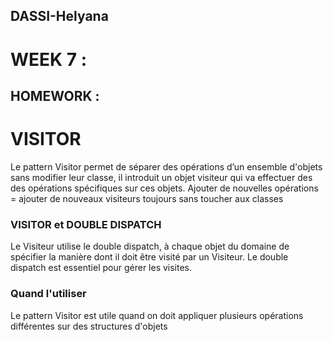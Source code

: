 ## DASSI-Helyana

# WEEK 7 :

## HOMEWORK : 
 

# VISITOR 

Le pattern Visitor permet de séparer des opérations d’un ensemble d'objets sans modifier leur classe, il introduit un objet visiteur qui va effectuer des des opérations spécifiques sur ces objets.
Ajouter de nouvelles opérations  = ajouter de nouveaux visiteurs toujours sans toucher aux classes

### VISITOR et DOUBLE DISPATCH

Le Visiteur utilise le double dispatch, à chaque objet du domaine de spécifier la manière dont il doit être visité par un Visiteur.
Le double dispatch est essentiel pour gérer les visites.

### Quand l'utiliser

Le pattern Visitor est utile quand on doit appliquer plusieurs opérations différentes sur des structures d'objets

